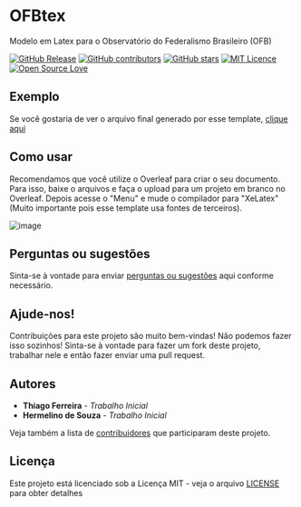 # OFBtex
Modelo em Latex para o Observatório do Federalismo Brasileiro (OFB)

[![GitHub Release](https://img.shields.io/github/release/thiagodnf/ofbtex.svg)](https://github.com/thiagodnf/ofbtex/releases/latest)
[![GitHub contributors](https://img.shields.io/github/contributors/thiagodnf/ofbtex.svg)](https://github.com/thiagodnf/ofbtex/graphs/contributors)
[![GitHub stars](https://img.shields.io/github/stars/thiagodnf/ofbtex.svg)](https://github.com/thiagodnf/ofbtex)
[![MIT Licence](https://badges.frapsoft.com/os/mit/mit.svg?v=103)](https://opensource.org/licenses/mit-license.php)
[![Open Source Love](https://badges.frapsoft.com/os/v1/open-source.svg?v=103)](https://github.com/ellerbrock/open-source-badges/)

## Exemplo

Se você gostaria de ver o arquivo final generado por esse template, [clique aqui](https://github.com/thiagodnf/ofbtex/blob/main/exemplo.pdf)

## Como usar

Recomendamos que você utilize o Overleaf para criar o seu documento. Para isso, baixe o arquivos e faça o upload para um projeto em branco no Overleaf. Depois acesse o "Menu" e mude o compilador para "XeLatex" (Muito importante pois esse template usa fontes de terceiros).

![image](https://user-images.githubusercontent.com/114015/126906148-0c5bfae0-87a3-4259-a00b-8700ee1bdaba.png)


## Perguntas ou sugestões

Sinta-se à vontade para enviar <a href="https://github.com/thiagodnf/ofbtex/issues">perguntas ou sugestões</a> aqui conforme necessário.

## Ajude-nos!

Contribuições para este projeto são muito bem-vindas! Não podemos fazer isso sozinhos! Sinta-se à vontade para fazer um fork deste projeto, trabalhar nele e então fazer enviar uma pull request.

## Autores

* **Thiago Ferreira** - *Trabalho Inicial*
* **Hermelino de Souza** - *Trabalho Inicial*

Veja também a lista de [contribuidores](https://github.com/thiagodnf/ofbtex/graphs/contributors) que participaram deste projeto.

## Licença

Este projeto está licenciado sob a Licença MIT - veja o arquivo [LICENSE](LICENSE) para obter detalhes
